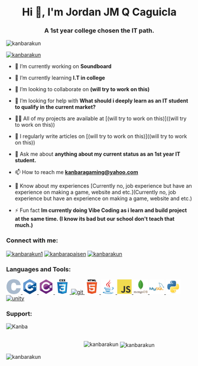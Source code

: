 <h1 align="center">Hi 👋, I'm Jordan JM Q Caguicla</h1>
<h3 align="center">A 1st year college chosen the IT path.</h3>

<p align="left"> <img src="https://komarev.com/ghpvc/?username=kanbarakun&label=Profile%20views&color=0e75b6&style=flat" alt="kanbarakun" /> </p>

<p align="left"> <a href="https://github.com/ryo-ma/github-profile-trophy"><img src="https://github-profile-trophy.vercel.app/?username=kanbarakun" alt="kanbarakun" /></a> </p>

- 🔭 I’m currently working on **Soundboard**

- 🌱 I’m currently learning **I.T in college**

- 👯 I’m looking to collaborate on **(will try to work on this)**

- 🤝 I’m looking for help with **What should i deeply learn as an IT student to qualify in the current market?**

- 👨‍💻 All of my projects are available at [(will try to work on this)]((will try to work on this))

- 📝 I regularly write articles on [(will try to work on this)]((will try to work on this))

- 💬 Ask me about **anything about my current status as an 1st year IT student.**

- 📫 How to reach me **kanbaragaming@yahoo.com**

- 📄 Know about my experiences [Currently no, job experience but have an experience on making a game, website and etc.](Currently no, job experience but have an experience on making a game, website and etc.)

- ⚡ Fun fact **Im currently doing Vibe Coding as i learn and build project at the same time. (I know its bad but our school don't teach that much.)**

<h3 align="left">Connect with me:</h3>
<p align="left">
<a href="https://fb.com/kanbarakun1" target="blank"><img align="center" src="https://raw.githubusercontent.com/rahuldkjain/github-profile-readme-generator/master/src/images/icons/Social/facebook.svg" alt="kanbarakun1" height="30" width="40" /></a>
<a href="https://instagram.com/kanbarapaisen" target="blank"><img align="center" src="https://raw.githubusercontent.com/rahuldkjain/github-profile-readme-generator/master/src/images/icons/Social/instagram.svg" alt="kanbarapaisen" height="30" width="40" /></a>
<a href="https://www.youtube.com/c/kanbarakun" target="blank"><img align="center" src="https://raw.githubusercontent.com/rahuldkjain/github-profile-readme-generator/master/src/images/icons/Social/youtube.svg" alt="kanbarakun" height="30" width="40" /></a>
</p>

<h3 align="left">Languages and Tools:</h3>
<p align="left"> <a href="https://www.cprogramming.com/" target="_blank" rel="noreferrer"> <img src="https://raw.githubusercontent.com/devicons/devicon/master/icons/c/c-original.svg" alt="c" width="40" height="40"/> </a> <a href="https://www.w3schools.com/cpp/" target="_blank" rel="noreferrer"> <img src="https://raw.githubusercontent.com/devicons/devicon/master/icons/cplusplus/cplusplus-original.svg" alt="cplusplus" width="40" height="40"/> </a> <a href="https://www.w3schools.com/cs/" target="_blank" rel="noreferrer"> <img src="https://raw.githubusercontent.com/devicons/devicon/master/icons/csharp/csharp-original.svg" alt="csharp" width="40" height="40"/> </a> <a href="https://www.w3schools.com/css/" target="_blank" rel="noreferrer"> <img src="https://raw.githubusercontent.com/devicons/devicon/master/icons/css3/css3-original-wordmark.svg" alt="css3" width="40" height="40"/> </a> <a href="https://git-scm.com/" target="_blank" rel="noreferrer"> <img src="https://www.vectorlogo.zone/logos/git-scm/git-scm-icon.svg" alt="git" width="40" height="40"/> </a> <a href="https://www.w3.org/html/" target="_blank" rel="noreferrer"> <img src="https://raw.githubusercontent.com/devicons/devicon/master/icons/html5/html5-original-wordmark.svg" alt="html5" width="40" height="40"/> </a> <a href="https://www.java.com" target="_blank" rel="noreferrer"> <img src="https://raw.githubusercontent.com/devicons/devicon/master/icons/java/java-original.svg" alt="java" width="40" height="40"/> </a> <a href="https://developer.mozilla.org/en-US/docs/Web/JavaScript" target="_blank" rel="noreferrer"> <img src="https://raw.githubusercontent.com/devicons/devicon/master/icons/javascript/javascript-original.svg" alt="javascript" width="40" height="40"/> </a> <a href="https://www.mongodb.com/" target="_blank" rel="noreferrer"> <img src="https://raw.githubusercontent.com/devicons/devicon/master/icons/mongodb/mongodb-original-wordmark.svg" alt="mongodb" width="40" height="40"/> </a> <a href="https://www.mysql.com/" target="_blank" rel="noreferrer"> <img src="https://raw.githubusercontent.com/devicons/devicon/master/icons/mysql/mysql-original-wordmark.svg" alt="mysql" width="40" height="40"/> </a> <a href="https://www.python.org" target="_blank" rel="noreferrer"> <img src="https://raw.githubusercontent.com/devicons/devicon/master/icons/python/python-original.svg" alt="python" width="40" height="40"/> </a> <a href="https://unity.com/" target="_blank" rel="noreferrer"> <img src="https://www.vectorlogo.zone/logos/unity3d/unity3d-icon.svg" alt="unity" width="40" height="40"/> </a> </p>

<h3 align="left">Support:</h3>
<p><a href="https://www.buymeacoffee.com/Kanba"> <img align="left" src="https://cdn.buymeacoffee.com/buttons/v2/default-yellow.png" height="50" width="210" alt="Kanba" /></a></p><br><br>

<p><img align="left" src="https://github-readme-stats.vercel.app/api/top-langs?username=kanbarakun&show_icons=true&locale=en&layout=compact" alt="kanbarakun" /></p>

<p>&nbsp;<img align="center" src="https://github-readme-stats.vercel.app/api?username=kanbarakun&show_icons=true&locale=en" alt="kanbarakun" /></p>

<p><img align="center" src="https://github-readme-streak-stats.herokuapp.com/?user=kanbarakun&" alt="kanbarakun" /></p>
